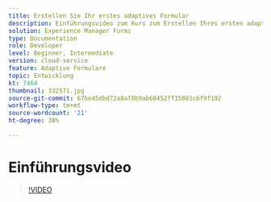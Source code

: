 ```yaml
---
title: Erstellen Sie Ihr erstes adaptives Formular
description: Einführungsvideo zum Kurs zum Erstellen Ihres ersten adaptiven Formulars
solution: Experience Manager Forms
type: Documentation
role: Developer
level: Beginner, Intermediate
version: cloud-service
feature: Adaptive Formulare
topic: Entwicklung
kt: 7464
thumbnail: 332571.jpg
source-git-commit: 67be45dbd72a8af8b9ab60452ff15081c6f9f192
workflow-type: tm+mt
source-wordcount: '21'
ht-degree: 38%

---
```



# Einführungsvideo


>[!VIDEO](https://video.tv.adobe.com/v/332571?quality=12&learn=on)

